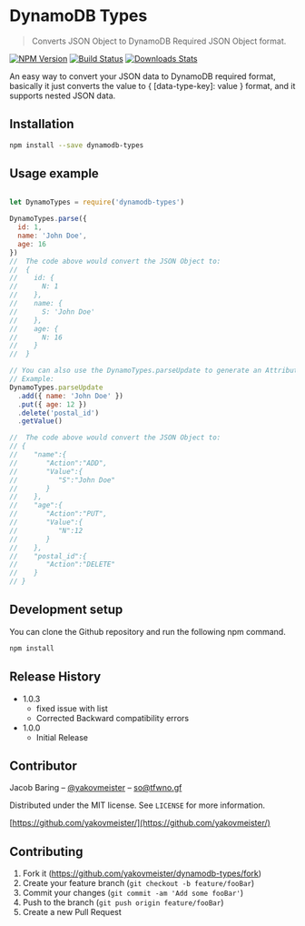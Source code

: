 # DynamoDB Types
> Converts JSON Object to DynamoDB Required JSON Object format. 
  
[![NPM Version][npm-image]][npm-url]
[![Build Status][travis-image]][travis-url]
[![Downloads Stats][npm-downloads]][npm-url]
  
An easy way to convert your JSON data to DynamoDB required format, basically it just converts the value to { [data-type-key]: value } format,
and it supports nested JSON data.

## Installation  
  
```sh
npm install --save dynamodb-types
```  
  
## Usage example

```javascript   

let DynamoTypes = require('dynamodb-types')

DynamoTypes.parse({
  id: 1,
  name: 'John Doe',
  age: 16
})
//  The code above would convert the JSON Object to:
//  {
//    id: {
//      N: 1
//    },
//    name: {
//      S: 'John Doe'
//    },
//    age: {
//      N: 16
//    }
//  }

// You can also use the DynamoTypes.parseUpdate to generate an AttributeValueUpdate Format
// Example:
DynamoTypes.parseUpdate
  .add({ name: 'John Doe' })
  .put({ age: 12 })
  .delete('postal_id')
  .getValue()

//  The code above would convert the JSON Object to:
// {  
//    "name":{  
//       "Action":"ADD",
//       "Value":{  
//          "S":"John Doe"
//       }
//    },
//    "age":{  
//       "Action":"PUT",
//       "Value":{  
//          "N":12
//       }
//    },
//    "postal_id":{  
//       "Action":"DELETE"
//    }
// }
```  
  
## Development setup

You can clone the Github repository and run the following npm command.
  
```sh
npm install
```
  
## Release History

* 1.0.3
    * fixed issue with list
    * Corrected Backward compatibility errors
* 1.0.0
    * Initial Release

## Contributor

Jacob Baring – [@yakovmeister](https://twitter.com/yakovmeister) – so@tfwno.gf

Distributed under the MIT license. See ``LICENSE`` for more information.

[https://github.com/yakovmeister/](https://github.com/yakovmeister/)

## Contributing

1. Fork it (<https://github.com/yakovmeister/dynamodb-types/fork>)
2. Create your feature branch (`git checkout -b feature/fooBar`)
3. Commit your changes (`git commit -am 'Add some fooBar'`)
4. Push to the branch (`git push origin feature/fooBar`)
5. Create a new Pull Request

<!-- Markdown link & img dfn's -->
[npm-image]: https://img.shields.io/npm/v/dynamodb-types.svg?style=flat-square
[npm-url]: https://npmjs.org/package/dynamodb-types
[npm-downloads]: https://img.shields.io/npm/dm/dynamodb-types.svg?style=flat-square
[travis-image]: https://travis-ci.org/yakovmeister/dynamodb-types.svg?branch=1.0
[travis-url]: https://travis-ci.org/yakovmeister/dynamodb-types
